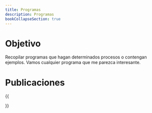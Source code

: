 ```yaml
---
title: Programas
description: Programas
bookCollapseSection: true
---
```


# Objetivo

Recopilar programas que hagan determinados procesos o contengan ejemplos. Vamos cualquier programa que me parezca interesante.

# Publicaciones

{{<section>}}
